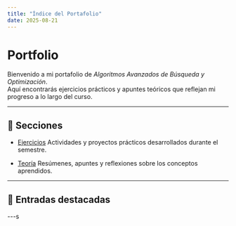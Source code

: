 ```yaml
---
title: "Índice del Portafolio"
date: 2025-08-21
---
```


# Portfolio

Bienvenido a mi portafolio de *Algoritmos Avanzados de Búsqueda y Optimización*.  
Aquí encontrarás ejercicios prácticos y apuntes teóricos que reflejan mi progreso a lo largo del curso.

---

## 📂 Secciones

- [Ejercicios](ejercicios/index.md) Actividades y proyectos prácticos desarrollados durante el semestre.

- [Teoría](teoria/index.md) Resúmenes, apuntes y reflexiones sobre los conceptos aprendidos.

---

## 📝 Entradas destacadas


---s